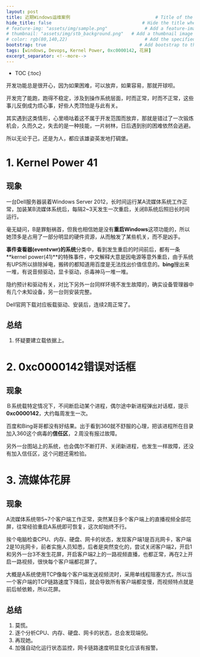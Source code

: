 ```yaml
---
layout: post
title: 近期Windows运维案例                                # Title of the page
hide_title: false                                  # Hide the title when displaying the post, but shown in lists of posts
# feature-img: "assets/img/sample.png"              # Add a feature-image to the post
# thumbnail: "assets/img/stb_background.png"   # Add a thumbnail image on blog view
# color: rgb(80,140,22)                             # Add the specified color as feature image, and change link colors in post
bootstrap: true                                   # Add bootstrap to the page
tags: [windows, Devops, Kernel Power, 0xc0000142, 花屏]
excerpt_separator: <!--more-->
---
```


<!--more-->
* TOC
{:toc}

开发功能总是很开心，因为如果困难，可以放弃，如果容易，那就开球呗。

开发完了能跑，跑得不稳定，涉及到操作系统层面，时而正常，时而不正常，这些事儿反倒成为烦心事，好些人秃顶怕是与此有关。

其实遇到这类情形，心里嘀咕着这不属于开发范围而放弃，那就是错过了一次锻炼机会，久而久之，失去的是一种技能，一片树林，日后遇到别的困难依然会逃避。

所以无论于己，还是为人，都应该雄姿英发地打碉堡。

# 1. Kernel Power 41

## 现象

一台Dell服务器装着Windows Server 2012，长时间运行某A流媒体系统工作正常，加装某B流媒体系统后，每隔2~3天发生一次重启，关闭B系统后照旧长时间运行。

毫无疑问，B是罪魁祸首，但我也相信她是没有**重启Windows**这项功能的，所以她顶多是占用了一部分明显的硬件资源，从而触发了某些机关，而不是凶手。

**事件查看器(eventvwr)**的**系统**分类中，看到发生重启的时间前后，都有一条**kernel power(41)**的特殊事件，中文解释大意是因电源等意外重启，由于系统有UPS所以排除掉电，搬砖的都知道用百度是无法找出价值信息的。**bing**搜出来一堆，有说音频驱动，显卡驱动，杀毒神马一堆一堆。

隐约预计和驱动有关，对比下另外一台同样环境不发生故障的，确实设备管理器中有几个未知设备，另一台则安装完整。

Dell官网下载对应板载驱动、安装后，连续2周正常了。

## 总结

1. 怀疑要建立载依据上。

# 2. 0xc0000142错误对话框

## 现象

Ｂ系统载特定情况下，不间断启动某个进程，偶尔途中新进程弹出对话框，提示**0xc0000142**，大约每周发生一次。

百度和Bing哥哥都没有好结果。出于看到360就不舒服的心理，把该进程所在目录加入360这个病毒的**信任区**，２周没有报过故障。

另外一台图站上的系统，也会偶尔不断打开、关闭新进程，也发生一样故障，还没有加入信任区，这个问题还需检验。

# 3. 流媒体花屏

## 现象

A流媒体系统带5~7个客户端工作正常，突然某日多个客户端上的直播视频全部花屏，往常经验重启A系统即可恢复，这次却始终不行。

挨个电脑检查CPU、内存、硬盘、网卡的状态，发现客户端1是百兆网卡，客户端2是10兆网卡，前者实施人员知悉，后者是突然变化的，尝试关闭客户端2，开启1和另外一台3不发生花屏，开启客户端2上的一路视频直播，也都正常，再在2上开启一路视频，很快每个客户端都花屏了。

大概是A系统使用TCP像每个客户端发送视频流时，采用单线程阻塞方式，所以当一个客户端的TCP链路速度下降后，就会导致所有客户端都变慢，而视频特点就是前后帧依赖，所以花屏。

## 总结

1. 莫慌。
1. 逐个分析CPU、内存、硬盘、网卡的状态，总会发现端倪。
1. 再现她。
1. 加强自动化运行状态监控，网卡链路速度明显变化应该有报警。